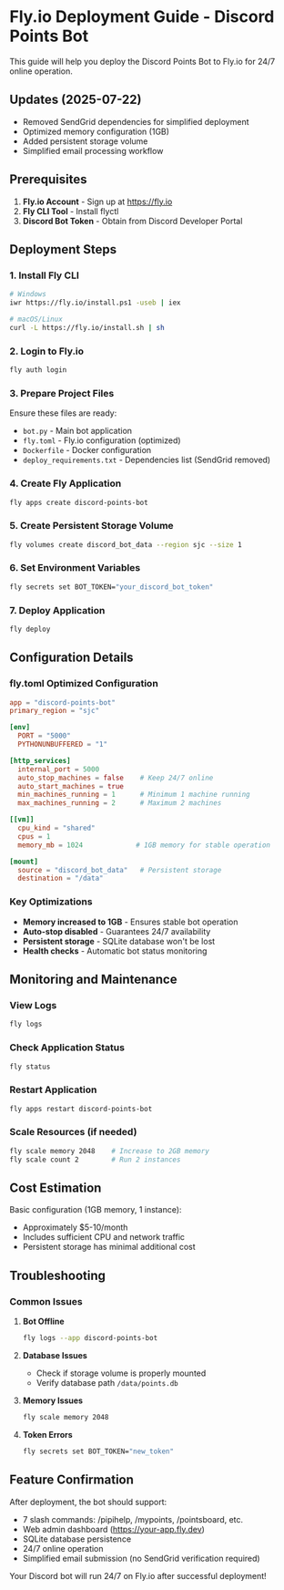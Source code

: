 # Fly.io Deployment Guide - Discord Points Bot

This guide will help you deploy the Discord Points Bot to Fly.io for 24/7 online operation.

## Updates (2025-07-22)
- Removed SendGrid dependencies for simplified deployment
- Optimized memory configuration (1GB)
- Added persistent storage volume
- Simplified email processing workflow

## Prerequisites

1. **Fly.io Account** - Sign up at https://fly.io
2. **Fly CLI Tool** - Install flyctl
3. **Discord Bot Token** - Obtain from Discord Developer Portal

## Deployment Steps

### 1. Install Fly CLI
```bash
# Windows
iwr https://fly.io/install.ps1 -useb | iex

# macOS/Linux
curl -L https://fly.io/install.sh | sh
```

### 2. Login to Fly.io
```bash
fly auth login
```

### 3. Prepare Project Files
Ensure these files are ready:
- `bot.py` - Main bot application
- `fly.toml` - Fly.io configuration (optimized)
- `Dockerfile` - Docker configuration
- `deploy_requirements.txt` - Dependencies list (SendGrid removed)

### 4. Create Fly Application
```bash
fly apps create discord-points-bot
```

### 5. Create Persistent Storage Volume
```bash
fly volumes create discord_bot_data --region sjc --size 1
```

### 6. Set Environment Variables
```bash
fly secrets set BOT_TOKEN="your_discord_bot_token"
```

### 7. Deploy Application
```bash
fly deploy
```

## Configuration Details

### fly.toml Optimized Configuration
```toml
app = "discord-points-bot"
primary_region = "sjc"

[env]
  PORT = "5000"
  PYTHONUNBUFFERED = "1"

[http_services]
  internal_port = 5000
  auto_stop_machines = false    # Keep 24/7 online
  auto_start_machines = true
  min_machines_running = 1      # Minimum 1 machine running
  max_machines_running = 2      # Maximum 2 machines

[[vm]]
  cpu_kind = "shared"
  cpus = 1
  memory_mb = 1024             # 1GB memory for stable operation

[mount]
  source = "discord_bot_data"   # Persistent storage
  destination = "/data"
```

### Key Optimizations
- **Memory increased to 1GB** - Ensures stable bot operation
- **Auto-stop disabled** - Guarantees 24/7 availability
- **Persistent storage** - SQLite database won't be lost
- **Health checks** - Automatic bot status monitoring

## Monitoring and Maintenance

### View Logs
```bash
fly logs
```

### Check Application Status
```bash
fly status
```

### Restart Application
```bash
fly apps restart discord-points-bot
```

### Scale Resources (if needed)
```bash
fly scale memory 2048    # Increase to 2GB memory
fly scale count 2        # Run 2 instances
```

## Cost Estimation

Basic configuration (1GB memory, 1 instance):
- Approximately $5-10/month
- Includes sufficient CPU and network traffic
- Persistent storage has minimal additional cost

## Troubleshooting

### Common Issues

1. **Bot Offline**
   ```bash
   fly logs --app discord-points-bot
   ```

2. **Database Issues**
   - Check if storage volume is properly mounted
   - Verify database path `/data/points.db`

3. **Memory Issues**
   ```bash
   fly scale memory 2048
   ```

4. **Token Errors**
   ```bash
   fly secrets set BOT_TOKEN="new_token"
   ```

## Feature Confirmation

After deployment, the bot should support:
- 7 slash commands: /pipihelp, /mypoints, /pointsboard, etc.
- Web admin dashboard (https://your-app.fly.dev)
- SQLite database persistence
- 24/7 online operation
- Simplified email submission (no SendGrid verification required)

Your Discord bot will run 24/7 on Fly.io after successful deployment!